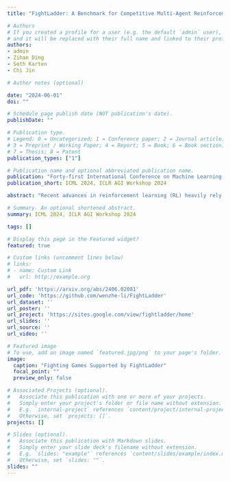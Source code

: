```yaml
---
title: "FightLadder: A Benchmark for Competitive Multi-Agent Reinforcement Learning"

# Authors
# If you created a profile for a user (e.g. the default `admin` user), write the username (folder name) here 
# and it will be replaced with their full name and linked to their profile.
authors:
- admin
- Zihan Ding
- Seth Karten
- Chi Jin

# Author notes (optional)

date: "2024-06-01"
doi: ""

# Schedule page publish date (NOT publication's date).
publishDate: ""

# Publication type.
# Legend: 0 = Uncategorized; 1 = Conference paper; 2 = Journal article;
# 3 = Preprint / Working Paper; 4 = Report; 5 = Book; 6 = Book section;
# 7 = Thesis; 8 = Patent
publication_types: ["1"]

# Publication name and optional abbreviated publication name.
publication: "Forty-first International Conference on Machine Learning (ICML 2024); ICLR AGI Workshop 2024 (ICLR AGI Workshop 2024)"
publication_short: ICML 2024, ICLR AGI Workshop 2024

abstract: "Recent advances in reinforcement learning (RL) heavily rely on a variety of well-designed benchmarks, which provide environmental platforms and consistent criteria to evaluate existing and novel algorithms. Specifically, in multi-agent RL (MARL), a plethora of benchmarks based on cooperative games have spurred the development of algorithms that improve the scalability of cooperative multi-agent systems. However, for the competitive setting, a lightweight and open-sourced benchmark with challenging gaming dynamics and visual inputs has not yet been established. In this work, we present FightLadder, a real-time fighting game platform, to empower competitive MARL research. Along with the platform, we provide implementations of state-of-the-art MARL algorithms for competitive games, as well as a set of evaluation metrics to characterize the performance and exploitability of agents. We demonstrate the feasibility of this platform by training a general agent that consistently defeats 12 built-in characters in single-player mode, and expose the difficulty of training a non-exploitable agent without human knowledge and demonstrations in two-player mode. FightLadder provides meticulously designed environments to address critical challenges in competitive MARL research, aiming to catalyze a new era of discovery and advancement in the field."

# Summary. An optional shortened abstract.
summary: ICML 2024, ICLR AGI Workshop 2024

tags: []

# Display this page in the Featured widget?
featured: true

# Custom links (uncomment lines below)
# links:
# - name: Custom Link
#   url: http://example.org

url_pdf: 'https://arxiv.org/abs/2406.02081'
url_code: 'https://github.com/wenzhe-li/FightLadder'
url_dataset: ''
url_poster: ''
url_project: 'https://sites.google.com/view/fightladder/home'
url_slides: ''
url_source: ''
url_video: ''

# Featured image
# To use, add an image named `featured.jpg/png` to your page's folder. 
image:
  caption: "Fighting Games Supported by FightLadder"
  focal_point: ""
  preview_only: false

# Associated Projects (optional).
#   Associate this publication with one or more of your projects.
#   Simply enter your project's folder or file name without extension.
#   E.g. `internal-project` references `content/project/internal-project/index.md`.
#   Otherwise, set `projects: []`.
projects: []

# Slides (optional).
#   Associate this publication with Markdown slides.
#   Simply enter your slide deck's filename without extension.
#   E.g. `slides: "example"` references `content/slides/example/index.md`.
#   Otherwise, set `slides: ""`.
slides: ""
---
```

<!-- {{% callout note %}}
Click the *Cite* button above to demo the feature to enable visitors to import publication metadata into their reference management software.
{{% /callout %}}

{{% callout note %}}
Create your slides in Markdown - click the *Slides* button to check out the example.
{{% /callout %}}

Supplementary notes can be added here, including [code, math, and images](https://wowchemy.com/docs/writing-markdown-latex/). -->
